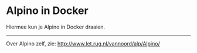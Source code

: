 # Alpino in Docker #

Hiermee kun je Alpino in Docker draaien.

* * * * *

Over Alpino zelf, zie:
http://www.let.rug.nl/vannoord/alp/Alpino/

